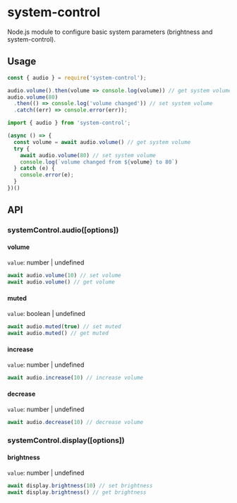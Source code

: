# system-control
Node.js module to configure basic system parameters (brightness and system-control).

## Usage
```js
const { audio } = require('system-control');

audio.volume().then(volume => console.log(volume)) // get system volume
audio.volume(80)
  .then(() => console.log('volume changed')) // set system volume
  .catch((err) => console.error(err));
```
```js
import { audio } from 'system-control';

(async () => {
  const volume = await audio.volume() // get system volume
  try {
    await audio.volume(80) // set system volume
    console.log(`volume changed from ${volume} to 80`)
  } catch (e) {
    console.error(e);
  }
})()
```

## API
### systemControl.audio([options])
#### volume
`value`: number | undefined<br>
```js
await audio.volume(10) // set volume
await audio.volume() // get volume
```

#### muted
`value`: boolean | undefined<br>
```js
await audio.muted(true) // set muted
await audio.muted() // get muted
```

#### increase
`value`: number | undefined<br>
```js
await audio.increase(10) // increase volume
```

#### decrease
`value`: number | undefined<br>
```js
await audio.decrease(10) // decrease volume
```

### systemControl.display([options])
#### brightness
`value`: number | undefined<br>
```js
await display.brightness(10) // set brightness
await display.brightness() // get brightness
```
